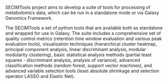 SECIMTools project aims to develop a suite of tools for processing of metabolomics data, which can
be run in a standalone mode or via Galaxy Genomics Framework.

The SECIMTools a set of python tools that are available both as standalone and wrapped for use in
Galaxy. The suite includes a comprehensive set of quality control metrics (retention time window
evaluation and various peak evaluation tools), visualization techniques (hierarchical cluster
heatmap, principal component analysis, linear discriminant analysis, modular modularity
clustering), basic statistical analysis methods (partial least squares - discriminant analysis,
analysis of variance), advanced classification methods (random forest, support vector machines),
and advanced variable selection tools (least absolute shrinkage and selection operator LASSO and
Elastic Net).
